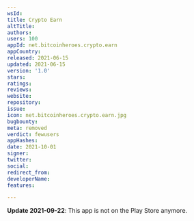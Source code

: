 ```yaml
---
wsId: 
title: Crypto Earn
altTitle: 
authors: 
users: 100
appId: net.bitcoinheroes.crypto.earn
appCountry: 
released: 2021-06-15
updated: 2021-06-15
version: '1.0'
stars: 
ratings: 
reviews: 
website: 
repository: 
issue: 
icon: net.bitcoinheroes.crypto.earn.jpg
bugbounty: 
meta: removed
verdict: fewusers
appHashes: 
date: 2021-10-01
signer: 
twitter: 
social: 
redirect_from: 
developerName: 
features: 

---
```


**Update 2021-09-22**: This app is not on the Play Store anymore.
